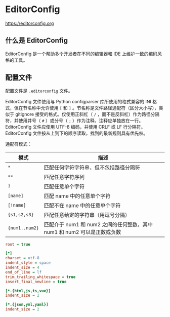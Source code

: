 # EditorConfig

<https://editorconfig.org>

## 什么是 EditorConfig

EditorConfig 是一个帮助多个开发者在不同的编辑器和 IDE 上维护一致的编码风格的工具。

## 配置文件

配置文件是 `.editorconfig` 文件。

EditorConfig 文件使用与 Python configparser 库所使用的格式兼容的 INI 格式，但在节名称中允许使用 `[` 和 `]` 。节名称是文件路径通配符（区分大小写），类似于 gitignore 接受的格式。仅使用正斜杠（ `/` ，而不是反斜杠）作为路径分隔符，并使用井号（ `#` ）或分号（ `;` ）作为注释。注释应单独放在一行。EditorConfig 文件应使用 UTF-8 编码，并使用 CRLF 或 LF 行分隔符。EditorConfig 文件按从上到下的顺序读取，找到的最新规则具有优先权。

通配符模式：

|模式          |描述           |
|--------------|---------------|
|`*`           |匹配任何字符字符串，但不包括路径分隔符|
|`**`          |匹配任意字符序列|
|`?`           |匹配任意单个字符|
|`[name]`      |匹配 name 中的任意单个字符|
|`[!name]`     |匹配不在 name 中的任意单个字符|
|`{s1,s2,s3}`  |匹配任意给定的字符串（用逗号分隔）|
|`{num1..num2}`|匹配介于 num1 和 num2 之间的任何整数，其中 num1 和 num2 可以是正数或负数|

```ini
root = true

[*]
charset = utf-8
indent_style = space
indent_size = 4
end_of_line = lf
trim_trailing_whitespace = true
insert_final_newline = true

[*.{html,js,ts,vue}]
indent_size = 2

[*.{json,yml,yaml}]
indent_size = 2
```
